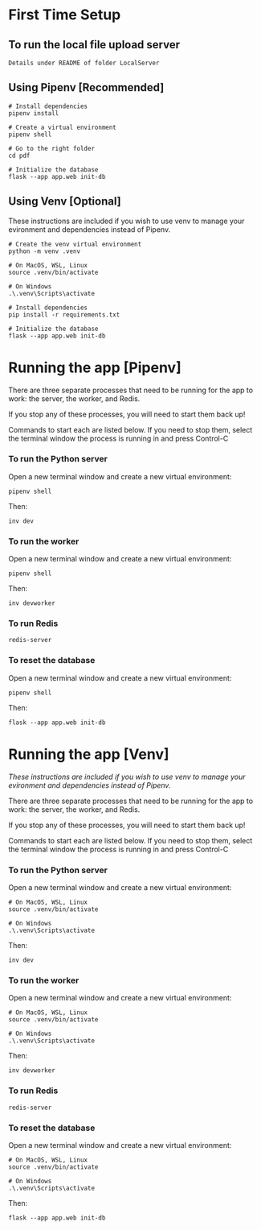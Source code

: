 # First Time Setup

## To run the local file upload server

```
Details under README of folder LocalServer
```

## Using Pipenv [Recommended]

```
# Install dependencies
pipenv install

# Create a virtual environment
pipenv shell

# Go to the right folder
cd pdf

# Initialize the database
flask --app app.web init-db

```

## Using Venv [Optional]

These instructions are included if you wish to use venv to manage your evironment and dependencies instead of Pipenv.

```
# Create the venv virtual environment
python -m venv .venv

# On MacOS, WSL, Linux
source .venv/bin/activate

# On Windows
.\.venv\Scripts\activate

# Install dependencies
pip install -r requirements.txt

# Initialize the database
flask --app app.web init-db
```

# Running the app [Pipenv]

There are three separate processes that need to be running for the app to work: the server, the worker, and Redis.

If you stop any of these processes, you will need to start them back up!

Commands to start each are listed below. If you need to stop them, select the terminal window the process is running in and press Control-C

### To run the Python server

Open a new terminal window and create a new virtual environment:

```
pipenv shell
```

Then:

```
inv dev
```

### To run the worker

Open a new terminal window and create a new virtual environment:

```
pipenv shell
```

Then:

```
inv devworker
```

### To run Redis

```
redis-server
```

### To reset the database

Open a new terminal window and create a new virtual environment:

```
pipenv shell
```

Then:

```
flask --app app.web init-db
```

# Running the app [Venv]

_These instructions are included if you wish to use venv to manage your evironment and dependencies instead of Pipenv._

There are three separate processes that need to be running for the app to work: the server, the worker, and Redis.

If you stop any of these processes, you will need to start them back up!

Commands to start each are listed below. If you need to stop them, select the terminal window the process is running in and press Control-C

### To run the Python server

Open a new terminal window and create a new virtual environment:

```
# On MacOS, WSL, Linux
source .venv/bin/activate

# On Windows
.\.venv\Scripts\activate
```

Then:

```
inv dev
```

### To run the worker

Open a new terminal window and create a new virtual environment:

```
# On MacOS, WSL, Linux
source .venv/bin/activate

# On Windows
.\.venv\Scripts\activate
```

Then:

```
inv devworker
```

### To run Redis

```
redis-server
```

### To reset the database

Open a new terminal window and create a new virtual environment:

```
# On MacOS, WSL, Linux
source .venv/bin/activate

# On Windows
.\.venv\Scripts\activate
```

Then:

```
flask --app app.web init-db
```

